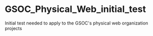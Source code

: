 # GSOC_Physical_Web_initial_test
Initial test needed to apply to the GSOC's physical web organization projects
